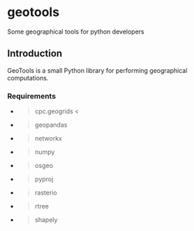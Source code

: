 # geotools
Some geographical tools for python developers

## Introduction
GeoTools is a small Python library for performing geographical computations.

### Requirements
* > cpc.geogrids <
* > geopandas
* > networkx
* > numpy
* > osgeo
* > pyproj
* > rasterio
* > rtree
* > shapely
